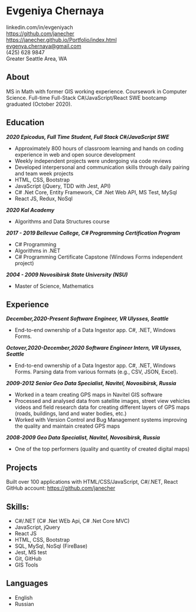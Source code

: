 # Evgeniya Chernaya
linkedin.com/in/evgeniyach \
https://github.com/janecher \
https://janecher.github.io/Portfolio/index.html \
evgenya.chernaya@gmail.com \
(425) 628 9847 \
Greater Seattle Area, WA

## About

MS in Math with former GIS working experience. Coursework in Computer Science.
Full-time Full-Stack C#/JavaScript/React SWE bootcamp graduated (October 2020). 

## Education 

**_2020 Epicodus, Full Time Student, Full Stack C#/JavaScript SWE_**
* Approximately 800 hours of classroom learning and hands on coding experience in web and open source development
* Weekly independent projects were undergoing via code reviews
* Developed interpersonal and communication skills through daily pairing and team week projects 
* HTML, CSS, Bootstrap
* JavaScript (jQuery, TDD with Jest, API)
* C# .Net Core, Entity Framework, C# .Net Web API, MS Test, MySql
* React JS, Redux, NoSql

**_2020 Kal Academy_**
* Algorithms and Data Structures course
 
**_2017 - 2019	Bellevue College, C# Programming Certification Program_**
* C# Programming 
* Algorithms in .NET
* C# Programming Certificate Capstone (Windows Forms independent project)

**_2004 - 2009	Novosibirsk State University (NSU)_**
* Master of Science, Mathematics

## Experience

**_December,2020-Present	Software Engineer, VR Ulysses, Seattle_**
* End-to-end ownership of a Data Ingestor app. C#, .NET, Windows Forms.

**_Octover,2020-December,2020	Software Engineer Intern, VR Ulysses, Seattle_**
* End-to-end ownership of a Data Ingestor app. C#, .NET, Windows Forms. Parsing data from various formats (e.g., CSV, JSON, Excel).

**_2009-2012	Senior Geo Data Specialist, Navitel, Novosibirsk, Russia_**
* Worked in a team creating GPS maps in Navitel GIS software
* Processed and analysed data from satellite images, street view vehicles videos and field research data for creating different layers of GPS maps (roads, buildings, land and water bodies, etc.)
* Worked with Version Control and Bug Management systems improving the quality and maintain created GPS maps

**_2008-2009	Geo Data Specialist, Navitel, Novosibirsk, Russia_**
* One of the top performers (quality and quantity of created digital maps)

## Projects

Built over 100 applications with HTML/CSS/JavaScript, C#/.NET, React \
GitHub account: https://github.com/janecher

## Skills:

* C#/.NET	(C# .Net WEb Api, C# .Net Core MVC)
* JavaScript, jQuery	
* React JS
* HTML, CSS, Bootstrap
* SQL, MySql, NoSql (FireBase)
* Jest, MS test
* Git, GitHub
* GIS Tools

## Languages
* English
* Russian
